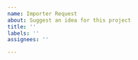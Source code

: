 ```yaml
---
name: Importer Request
about: Suggest an idea for this project
title: ''
labels: ''
assignees: ''

---
```



